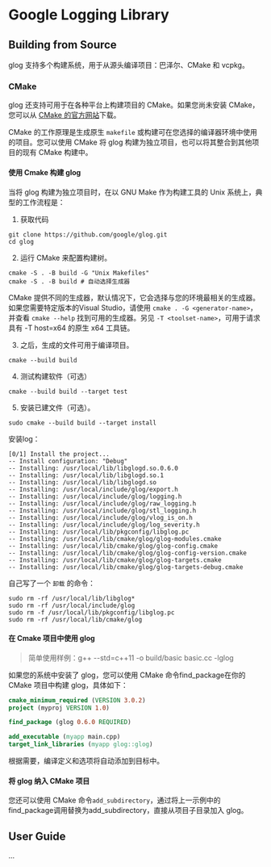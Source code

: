 # Google Logging Library

## Building from Source

glog 支持多个构建系统，用于从源头编译项目：巴泽尔、CMake 和 vcpkg。

### CMake

glog 还支持可用于在各种平台上构建项目的 CMake。如果您尚未安装 CMake，您可以从 [CMake 的官方网站](http://www.cmake.org/)下载。

CMake 的工作原理是生成原生 `makefile` 或构建可在您选择的编译器环境中使用的项目。您可以使用 CMake 将 glog  构建为独立项目，也可以将其整合到其他项目的现有 CMake 构建中。

#### 使用 Cmake 构建 glog

当将 glog 构建为独立项目时，在以 GNU Make 作为构建工具的 Unix 系统上，典型的工作流程是：

1. 获取代码

```shell
git clone https://github.com/google/glog.git
cd glog
```

2. 运行 CMake 来配置构建树。

```shell
cmake -S . -B build -G "Unix Makefiles"
cmake -S . -B build # 自动选择生成器
```

CMake 提供不同的生成器，默认情况下，它会选择与您的环境最相关的生成器。如果您需要特定版本的Visual Studio，请使用 `cmake . -G <generator-name>`，并查看 `cmake --help` 找到可用的生成器。另见 `-T <toolset-name>`，可用于请求具有 -T host=x64 的原生 x64 工具链。

3. 之后，生成的文件可用于编译项目。

```shell
cmake --build build
```

4. 测试构建软件（可选）

```shell
cmake --build build --target test
```

5. 安装已建文件（可选）。

```shell
sudo cmake --build build --target install
```

安装log：

```shell
[0/1] Install the project...
-- Install configuration: "Debug"
-- Installing: /usr/local/lib/libglogd.so.0.6.0
-- Installing: /usr/local/lib/libglogd.so.1
-- Installing: /usr/local/lib/libglogd.so
-- Installing: /usr/local/include/glog/export.h
-- Installing: /usr/local/include/glog/logging.h
-- Installing: /usr/local/include/glog/raw_logging.h
-- Installing: /usr/local/include/glog/stl_logging.h
-- Installing: /usr/local/include/glog/vlog_is_on.h
-- Installing: /usr/local/include/glog/log_severity.h
-- Installing: /usr/local/lib/pkgconfig/libglog.pc
-- Installing: /usr/local/lib/cmake/glog/glog-modules.cmake
-- Installing: /usr/local/lib/cmake/glog/glog-config.cmake
-- Installing: /usr/local/lib/cmake/glog/glog-config-version.cmake
-- Installing: /usr/local/lib/cmake/glog/glog-targets.cmake
-- Installing: /usr/local/lib/cmake/glog/glog-targets-debug.cmake
```

自己写了一个 `卸载` 的命令：

```shell
sudo rm -rf /usr/local/lib/libglog*
sudo rm -rf /usr/local/include/glog
sudo rm -f /usr/local/lib/pkgconfig/libglog.pc
sudo rm -rf /usr/local/lib/cmake/glog
```

#### 在 Cmake 项目中使用 glog

> 简单使用样例：g++ --std=c++11  -o build/basic basic.cc  -lglog

如果您的系统中安装了 glog，您可以使用 CMake 命令find_package在你的 CMake 项目中构建 glog，具体如下：

```cmake
cmake_minimum_required (VERSION 3.0.2)
project (myproj VERSION 1.0)

find_package (glog 0.6.0 REQUIRED)

add_executable (myapp main.cpp)
target_link_libraries (myapp glog::glog)

```

根据需要，编译定义和选项将自动添加到目标中。

#### 将 glog 纳入 CMake 项目

您还可以使用 CMake 命令`add_subdirectory`，通过将上一示例中的find_package调用替换为add_subdirectory，直接从项目子目录加入 glog。

## User Guide

...
